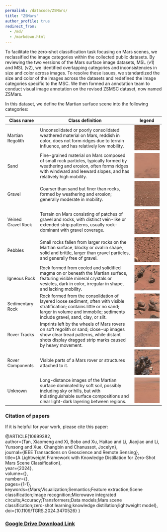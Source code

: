 ```yaml
---
permalink: /datacode/ZSMars/
title: "ZSMars"
author_profile: true
redirect_from: 
  - /md/
  - /markdown.html
---
```


To facilitate the zero-shot classification task focusing on Mars scenes, we reclassified the image categories within the collected public datasets. By reviewing the two versions of the Mars surface image datasets, MSL (v1) and MSL (v2), we identified overlapping categories and inconsistencies in size and color across images. To resolve these issues, we standardized the size and color of the images across the datasets and redefined the image categories specific to the MSC. We then formed an annotation team to conduct visual image annotation on the revised ZSMSC dataset, now named ZSMars.

In this dataset, we define the Martian surface scene into the following categories:

| Class name | Class definition | legend |
|------------|------------------|--------|
|Martian Regolith|Unconsolidated or poorly consolidated weathered material on Mars, reddish in color, does not form ridges due to terrain influence, and has relatively low mobility.| <img src="/images/ZMars/image01.png" alt="example" style="zoom:50%;" /> |
|Sand|Fine-grained material on Mars composed of small rock particles, typically formed by weathering and erosion, often forms ridges with windward and leeward slopes, and has relatively high mobility.| <img src="/images/ZMars/image02.png" alt="example2" style="zoom:50%;" /> |
|Gravel|Coarser than sand but finer than rocks, formed by weathering and erosion; generally moderate in mobility.| <img src="/images/ZMars/image03.png" alt="example3" style="zoom:50%;" /> |
|Veined Gravel Rock|Terrain on Mars consisting of patches of gravel and rocks, with distinct vein-like or extended strip patterns, usually rock-dominant with gravel coverage.| <img src="/images/ZMars/image04.png" alt="example4" style="zoom:50%;" /> |
|Pebbles|Small rocks fallen from larger rocks on the Martian surface, blocky or oval in shape, solid and brittle, larger than gravel particles, and generally free of gravel.| <img src="/images/ZMars/image05.png" alt="example5" style="zoom:50%;" /> |
|Igneous Rock|Rock formed from cooled and solidified magma on or beneath the Martian surface, featuring visible mineral crystals or vesicles, dark in color, irregular in shape, and lacking mobility.| <img src="/images/ZMars/image06.png" alt="example6" style="zoom:50%;" /> |
|Sedimentary Rock|Rock formed from the consolidation of layered loose sediment, often with visible stratification; contains little or no sand; larger in volume and immobile; sediments include gravel, sand, clay, or silt.| <img src="/images/ZMars/image07.png" alt="example7" style="zoom:50%;" /> |
|Rover Tracks|Imprints left by the wheels of Mars rovers on soft regolith or sand; close-up images show clear tread patterns, while distant shots display dragged strip marks caused by heavy movement.| <img src="/images/ZMars/image08.png" alt="example8" style="zoom:50%;" /> |
|Rover Components|Visible parts of a Mars rover or structures attached to it.| <img src="/images/ZMars/image09.png" alt="example9" style="zoom:50%;" /> |
|Unknown|Long-distance images of the Martian surface dominated by soft soil, possibly including sky or hills, but with indistinguishable surface compositions and clear light-dark layering between regions.| <img src="/images/ZMars/image10.png" alt="example9" style="zoom:50%;" /> |

### Citation of papers

If it is helpful for your work, please cite this paper:

@ARTICLE{10699382,  
  author={Tan, Xiaomeng and Xi, Bobo and Xu, Haitao and Li, Jiaojiao and Li, Yunsong and Xue, Changbin and Chanussot, Jocelyn},  
  journal={IEEE Transactions on Geoscience and Remote Sensing},  
  title={A Lightweight Framework with Knowledge Distillation for Zero-Shot Mars Scene Classification},  
  year={2024},  
  volume={},  
  number={},  
  pages={1-1},  
  keywords={Mars;Visualization;Semantics;Feature extraction;Scene classification;Image recognition;Microwave integrated circuits;Accuracy;Transformers;Data models;Mars scene classification;zero-shot learning;knowledge distillation;lightweight model},  
  doi={10.1109/TGRS.2024.3470526}
}

### [Google Drive Download Link](https://drive.google.com/drive/folders/1H0rA5CFzubRzLufm9y0YpSDPYMv63r5k)

<!-- 你也可以在此处添加参与构建数据集的人员列表 -->

